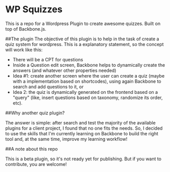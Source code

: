 WP Squizzes
===========

This is a repo for a Wordpress Plugin to create awesome quizzes. Built on top of Backbone.js.

##The plugin
The objective of this plugin is to help in the task of create a quiz system for wordpress. This is a explanatory statement, so the concept will work like this:

- There will be a CPT for questions
- Inside a Question edit screen, Backbone helps to dynamically create the answers (and whatever other properties needed)
- Idea #1: create another screen where the user can create a quiz (maybe with a implementation based on shortcodes), using again Backbone to search and add questions to it, or
- Idea 2: the quiz is dynamically generated on the frontend based on a "query" (like, insert questions based on taxonomy, randomize its order, etc).

##Why another quiz plugin?

The answer is simple: after search and test the majority of the available plugins for a client project, I found that no one fits the needs. So, I decided to use the skills that I'm currently learning on Backbone to build the right tool and, at the same time, improve my learning workflow!  

##A note about this repo

This is a beta plugin, so it's not ready yet for publishing. But if you want to contribute, you are welcome!
